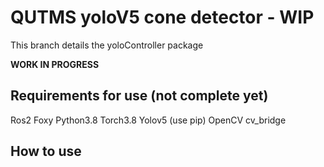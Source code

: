 # QUTMS yoloV5 cone detector - WIP
This branch details the yoloController package 

__WORK IN PROGRESS__ 

## Requirements for use (not complete yet) 
Ros2 Foxy
Python3.8 
Torch3.8 
Yolov5 (use pip) 
OpenCV
cv_bridge

## How to use 

